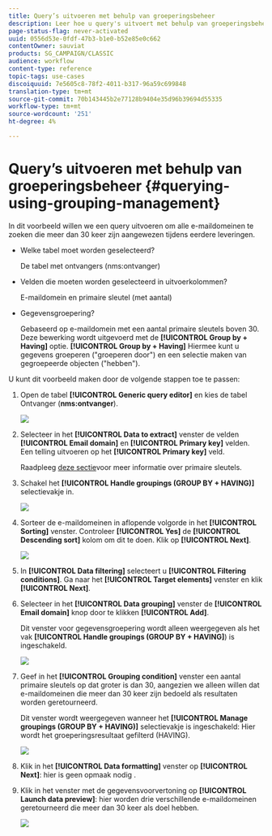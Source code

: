 ```yaml
---
title: Query’s uitvoeren met behulp van groeperingsbeheer
description: Leer hoe u query's uitvoert met behulp van groeperingsbeheer
page-status-flag: never-activated
uuid: 0556d53e-0fdf-47b3-b1e0-b52e85e0c662
contentOwner: sauviat
products: SG_CAMPAIGN/CLASSIC
audience: workflow
content-type: reference
topic-tags: use-cases
discoiquuid: 7e5605c8-78f2-4011-b317-96a59c699848
translation-type: tm+mt
source-git-commit: 70b143445b2e77128b9404e35d96b39694d55335
workflow-type: tm+mt
source-wordcount: '251'
ht-degree: 4%

---
```



# Query’s uitvoeren met behulp van groeperingsbeheer {#querying-using-grouping-management}

In dit voorbeeld willen we een query uitvoeren om alle e-maildomeinen te zoeken die meer dan 30 keer zijn aangewezen tijdens eerdere leveringen.

* Welke tabel moet worden geselecteerd?

   De tabel met ontvangers (nms:ontvanger)

* Velden die moeten worden geselecteerd in uitvoerkolommen?

   E-maildomein en primaire sleutel (met aantal)

* Gegevensgroepering?

   Gebaseerd op e-maildomein met een aantal primaire sleutels boven 30. Deze bewerking wordt uitgevoerd met de **[!UICONTROL Group by + Having]** optie. **[!UICONTROL Group by + Having]** Hiermee kunt u gegevens groeperen (&quot;groeperen door&quot;) en een selectie maken van gegroepeerde objecten (&quot;hebben&quot;).

U kunt dit voorbeeld maken door de volgende stappen toe te passen:

1. Open de tabel **[!UICONTROL Generic query editor]** en kies de tabel Ontvanger (**nms:ontvanger**).

   ![](assets/query_editor_02.png)

1. Selecteer in het **[!UICONTROL Data to extract]** venster de velden **[!UICONTROL Email domain]** en **[!UICONTROL Primary key]** velden. Een telling uitvoeren op het **[!UICONTROL Primary key]** veld.

   Raadpleeg [deze sectie](../../platform/using/defining-filter-conditions.md#building-expressions)voor meer informatie over primaire sleutels.

1. Schakel het **[!UICONTROL Handle groupings (GROUP BY + HAVING)]** selectievakje in.

   ![](assets/query_editor_nveau_29.png)

1. Sorteer de e-maildomeinen in aflopende volgorde in het **[!UICONTROL Sorting]** venster. Controleer **[!UICONTROL Yes]** de **[!UICONTROL Descending sort]** kolom om dit te doen. Klik op **[!UICONTROL Next]**.

   ![](assets/query_editor_nveau_70.png)

1. In **[!UICONTROL Data filtering]** selecteert u **[!UICONTROL Filtering conditions]**. Ga naar het **[!UICONTROL Target elements]** venster en klik **[!UICONTROL Next]**.
1. Selecteer in het **[!UICONTROL Data grouping]** venster de **[!UICONTROL Email domain]** knop door te klikken **[!UICONTROL Add]**.

   Dit venster voor gegevensgroepering wordt alleen weergegeven als het vak **[!UICONTROL Handle groupings (GROUP BY + HAVING]**) is ingeschakeld.

   ![](assets/query_editor_blocklist_04.png)

1. Geef in het **[!UICONTROL Grouping condition]** venster een aantal primaire sleutels op dat groter is dan 30, aangezien we alleen willen dat e-maildomeinen die meer dan 30 keer zijn bedoeld als resultaten worden geretourneerd.

   Dit venster wordt weergegeven wanneer het **[!UICONTROL Manage groupings (GROUP BY + HAVING)]** selectievakje is ingeschakeld: Hier wordt het groeperingsresultaat gefilterd (HAVING).

   ![](assets/query_editor_blocklist_05.png)

1. Klik in het **[!UICONTROL Data formatting]** venster op **[!UICONTROL Next]**: hier is geen opmaak nodig .
1. Klik in het venster met de gegevensvoorvertoning op **[!UICONTROL Launch data preview]**: hier worden drie verschillende e-maildomeinen geretourneerd die meer dan 30 keer als doel hebben.

   ![](assets/query_editor_blocklist_06.png)

